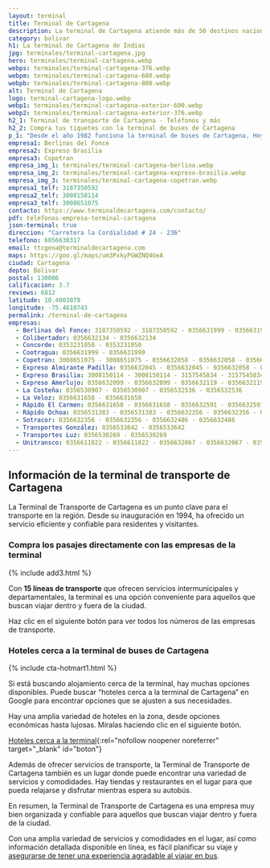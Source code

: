 ```yaml
---
layout: terminal
title: Terminal de Cartagena
description: La terminal de Cartagena atiende más de 50 destinos nacionales. Funcionan alrededor de 15 empresas transportadoras de carga y pasajeros. Lee más información.
category: bolivar
h1: La terminal de Cartagena de Indias
jpg: terminales/terminal-cartagena.jpg
hero: terminales/terminal-cartagena.webp
webps: terminales/terminal-cartagena-376.webp
webpm: terminales/terminal-cartagena-600.webp
webpb: terminales/terminal-cartagena-800.webp
alt: Terminal de Cartagena
logo: terminal-cartagena-logo.webp
webp1: terminales/terminal-cartagena-exterior-600.webp
webp2: terminales/terminal-cartagena-exterior-376.webp
h2_1: Terminal de transporte de Cartagena - Teléfonos y más
h2_2: Compra tus tiquetes con la terminal de buses de Cartagena
p_1: "Desde el año 1982 funciona la terminal de buses de Cartagena. Hoy tiene un flujo de 2000 buses al día en promedio."
empresa1: Berlinas del Fonce
empresa2: Expreso Brasilia
empresa3: Copetran
empresa_img_1: terminales/terminal-cartagena-berlina.webp
empresa_img_2: terminales/terminal-cartagena-expreso-brasilia.webp
empresa_img_3: terminales/terminal-cartagena-copetran.webp
empresa1_telf: 3187350592
empresa2_telf: 3008150114
empresa3_telf: 3008651075
contacto: https://www.terminaldecartagena.com/contacto/
pdf: telefonos-empresa-terminal-cartagena
json-terminal: true
direccion: "Carretera la Cordialidad # 24 - 236"
telefono: 6056630317
email: ttcgena@terminaldecartagena.com
maps: https://goo.gl/maps/um3PxkyPGWZNQ4GeA
ciudad: Cartagena
depto: Bolivar
postal: 130006
calificacion: 3.7
reviews: 6812
latitude: 10.4003879
longitude: -75.4610743
permalink: /terminal-de-cartagena
empresas:
  - Berlinas del Fonce: 3187350592 - 3187350592 - 0356631999 - 0356631999 - 0356632134 -0356632134
  - Colibertador: 0356632134 - 0356632134
  - Concorde: 0353231050 - 0353231050
  - Cootragua: 0356631999 - 0356631999
  - Copetran: 3008651075 - 3008651075 - 0356632058 - 0356632058 - 0356632O45 -0356632O45
  - Expreso Almirante Padilla: 0356632045 - 0356632045 - 0356632058 - 0356632058
  - Expreso Brasilia: 3008150114 - 3008150114 - 3157545834 - 3157545834 - 0356632119 -0356632119 - 0356632119 - 0356632119
  - Expreso Amerlujo: 0356632099 - 0356632099 - 0356632119 - 0356632119 - 0356632099 -0356632099
  - La Costeña: 0356530907 - 0356530907 - 0356532536 - 0356532536
  - La Veloz: 0356631658 - 0356631658
  - Rápido El Carmen: 0356631658 - 0356631658 - 0356632591 - 0356632591
  - Rápido Ochoa: 0356531383 - 0356531383 - 0356632356 - 0356632356 - 0356632486 -0356632486
  - Sotracor: 0356632356 - 0356632356 - 0356632486 - 0356632486
  - Transportes González: 0356533642 - 0356533642
  - Transportes Luz: 0356530269 - 0356530269
  - Unitransco: 0356611822 - 0356611822 - 0356632067 - 0356632067 - 0356632072 -0356632072
---
```

## Información de la terminal de transporte de Cartagena

La Terminal de Transporte de Cartagena es un punto clave para el transporte en la región. Desde su inauguración en 1994, ha ofrecido un servicio eficiente y confiable para residentes y visitantes.

### Compra los pasajes directamente con las empresas de la terminal

{% include add3.html %}

Con **15 líneas de transporte** que ofrecen servicios intermunicipales y departamentales, la terminal es una opción conveniente para aquellos que buscan viajar dentro y fuera de la ciudad.

Haz clic en el siguiente botón para ver todos los números de las empresas de transporte.

### Hoteles cerca a la terminal de buses de Cartagena

{% include cta-hotmart1.html %}

Si está buscando alojamiento cerca de la terminal, hay muchas opciones disponibles. Puede buscar “hoteles cerca a la terminal de Cartagena” en Google para encontrar opciones que se ajusten a sus necesidades.

Hay una amplia variedad de hoteles en la zona, desde opciones económicas hasta lujosas. Míralas haciendo clic en el siguiente botón.

[Hoteles cerca a la terminal](https://www.google.com/maps/search/Hoteles/@10.4015954,-75.4573987,16z/data=!3m1!4b1){:rel="nofollow noopener noreferrer" target="_blank" id="boton"}

Además de ofrecer servicios de transporte, la Terminal de Transporte de Cartagena también es un lugar donde puede encontrar una variedad de servicios y comodidades. Hay tiendas y restaurantes en el lugar para que pueda relajarse y disfrutar mientras espera su autobús.

En resumen, la Terminal de Transporte de Cartagena es una empresa muy bien organizada y confiable para aquellos que buscan viajar dentro y fuera de la ciudad.

Con una amplia variedad de servicios y comodidades en el lugar, así como información detallada disponible en línea, es fácil planificar su viaje y [asegurarse de tener una experiencia agradable al viajar en bus]({{'blog/viajar-en-bus-5-ventajas-inigualables'|relative_url}}).
